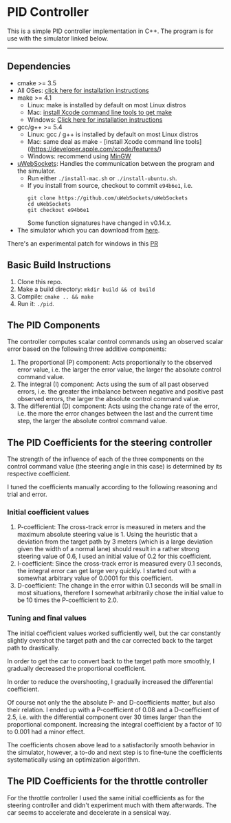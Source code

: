 # PID Controller
This is a simple PID controller implementation in C++. The program is for use with the simulator linked below.

---

## Dependencies

* cmake >= 3.5
 * All OSes: [click here for installation instructions](https://cmake.org/install/)
* make >= 4.1
  * Linux: make is installed by default on most Linux distros
  * Mac: [install Xcode command line tools to get make](https://developer.apple.com/xcode/features/)
  * Windows: [Click here for installation instructions](http://gnuwin32.sourceforge.net/packages/make.htm)
* gcc/g++ >= 5.4
  * Linux: gcc / g++ is installed by default on most Linux distros
  * Mac: same deal as make - [install Xcode command line tools]((https://developer.apple.com/xcode/features/)
  * Windows: recommend using [MinGW](http://www.mingw.org/)
* [uWebSockets](https://github.com/uWebSockets/uWebSockets): Handles the communication between the program and the simulator.
  * Run either `./install-mac.sh` or `./install-ubuntu.sh`.
  * If you install from source, checkout to commit `e94b6e1`, i.e.
    ```
    git clone https://github.com/uWebSockets/uWebSockets
    cd uWebSockets
    git checkout e94b6e1
    ```
    Some function signatures have changed in v0.14.x.
* The simulator which you can download from [here](https://github.com/udacity/self-driving-car-sim/releases).

There's an experimental patch for windows in this [PR](https://github.com/udacity/CarND-PID-Control-Project/pull/3)

## Basic Build Instructions

1. Clone this repo.
2. Make a build directory: `mkdir build && cd build`
3. Compile: `cmake .. && make`
4. Run it: `./pid`.

## The PID Components

The controller computes scalar control commands using an observed scalar error based on the following three additive components:

1. The proportional (P) component: Acts proportionally to the observed error value, i.e. the larger the error value, the larger the absolute control command value.
2. The integral (I) component: Acts using the sum of all past observed errors, i.e. the greater the imbalance between negative and positive past observed errors, the larger the absolute control command value.
3. The differential (D) component: Acts using the change rate of the error, i.e. the more the error changes between the last and the current time step, the larger the absolute control command value.

## The PID Coefficients for the steering controller

The strength of the influence of each of the three components on the control command value (the steering angle in this case) is determined by its respective coefficient.

I tuned the coefficients manually according to the following reasoning and trial and error.

### Initial coefficient values

1. P-coefficient: The cross-track error is measured in meters and the maximum absolute steering value is 1. Using the heuristic that a deviation from the target path by 3 meters (which is a large deviation given the width of a normal lane) should result in a rather strong steering value of 0.6, I used an initial value of 0.2 for this coefficient.
2. I-coefficient: Since the cross-track error is measured every 0.1 seconds, the integral error can get large very quickly. I started out with a somewhat arbitrary value of 0.0001 for this coefficient.
3. D-coefficient: The change in the error within 0.1 seconds will be small in most situations, therefore I somewhat arbitrarily chose the initial value to be 10 times the P-coefficient to 2.0.

### Tuning and final values

The initial coefficient values worked sufficiently well, but the car constantly slightly overshot the target path and the car corrected back to the target path to drastically.

In order to get the car to convert back to the target path more smoothly, I gradually decreased the proportional coefficient.

In order to reduce the overshooting, I gradually increased the differential coefficient.

Of course not only the the absolute P- and D-coefficients matter, but also their relation. I ended up with a P-coefficient of 0.08 and a D-coefficient of 2.5, i.e. with the differential component over 30 times larger than the proportional component. Increasing the integral coefficient by a factor of 10 to 0.001 had a minor effect.

The coefficients chosen above lead to a satisfactorily smooth behavior in the simulator, however, a to-do and next step is to fine-tune the coefficients systematically using an optimization algorithm.

## The PID Coefficients for the throttle controller

For the throttle controller I used the same initial coefficients as for the steering controller and didn't experiment much with them afterwards. The car seems to accelerate and decelerate in a sensical way.
